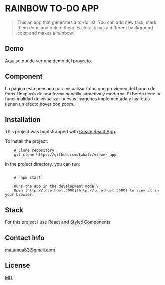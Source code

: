 # RAINBOW TO-DO APP

> This an app that generates a to-do list. You can add new task, mark them done and delete them. Each task has a different background color and makes a rainbow.

## Demo

[Aquí](https://viewer-app.vercel.app/) se puede ver una demo del proyecto.

## Component

La página está pensada para visualizar fotos que provienen del banco de fotos Unsplash de una forma sencilla, atractiva y moderna. El botón tiene la funcionalidad de visualizar nuevas imágenes implementada y las fotos tienen un efecto hover con zoom.

## Installation

This project was bootstrapped with [Create React App](https://github.com/facebook/create-react-app).

To install the project:

```shell
    # Clone repository
    git clone https://github.com/Lahali/viewer_app
```

In the project directory, you can run:

```shell

    # `npm start`

    Runs the app in the development mode.\
    Open [http://localhost:3000](http://localhost:3000) to view it in your browser.
```

## Stack

For this project I use React and Styled Components.

## Contact info

matamua82@gmail.com

## License

[MIT](https://opensource.org/licenses/MIT)
